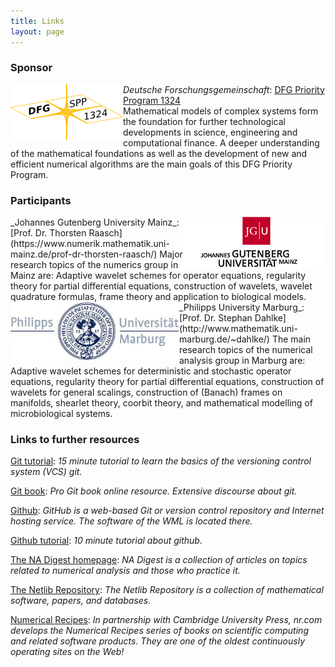 ```yaml
---
title: Links
layout: page
---
```


### Sponsor  
<img style="float: left;" src="/img/Logo-DFG-SPP1324.png" height="89" width="180">_Deutsche Forschungsgemeinschaft_: [DFG Priority Program 1324](http://www.dfg-spp1324.de/?lang=en)  
Mathematical models of complex systems form the foundation for further technological developments in science, engineering and computational finance. A deeper understanding of the mathematical foundations as well as the development of new and efficient numerical algorithms are the main goals of this DFG Priority Program.


### Participants
<img style="float: right;" src="/img/JGU-Logo_farbe_high.png" height="80" width="228">
_Johannes Gutenberg University Mainz_: [Prof. Dr. Thorsten Raasch](https://www.numerik.mathematik.uni-mainz.de/prof-dr-thorsten-raasch/)  
Major research topics of the numerics group in Mainz are: Adaptive wavelet schemes for operator equations, regularity theory for partial differential equations, construction of wavelets, wavelet quadrature formulas, frame theory and application to biological models.


<img style="float: left;" src="/img/uniMarburgLogo3.jpg" height="93" width="270">
_Philipps University Marburg_: [Prof. Dr. Stephan Dahlke](http://www.mathematik.uni-marburg.de/~dahlke/)  
The main research topics of the numerical analysis group in Marburg are: Adaptive wavelet schemes for deterministic and stochastic operator equations, regularity theory for partial differential equations, construction of wavelets for general scalings, construction of (Banach) frames on manifolds, shearlet theory, coorbit theory, and mathematical modelling of microbiological systems.

### Links to further resources
[Git tutorial](https://try.github.io/): _15 minute tutorial to learn the basics of the versioning control system (VCS) git._ 

[Git book](https://git-scm.com/book/en/v2): _Pro Git book online resource. Extensive discourse about git._ 

[Github](www.github.com): _GitHub is a web-based Git or version control repository and Internet hosting service. The software of the WML is located there._  

[Github tutorial](https://guides.github.com/introduction/getting-your-project-on-github/): _10 minute tutorial about github._  

[The NA Digest homepage](http://www.netlib.org/): _NA Digest is a collection of articles on topics related to numerical analysis and those who practice it._

[The Netlib Repository](http://www.netlib.org/): _The Netlib Repository is a collection of mathematical software, papers, and databases._ 

[Numerical Recipes](http://www.numerical.recipes): _In partnership with Cambridge University Press, nr.com develops the Numerical Recipes series of books on scientific computing and related software products. They are one of the oldest continuously operating sites on the Web!_

